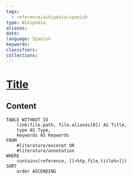 ```yaml
---
tags:
  - reference/wikipedia/spanish
type: Wikipedia
aliases:
date:
language: Spanish
keywords:
classifiers:
collections:
---
```


# [Title](https://es.wikipedia.org/w/index.php?title=Producto_tensorial<%tp.file.title%>&oldid=)

## Content
```dataview
TABLE WITHOUT ID
    link(file.path, file.aliases[0]) AS Title,
    type AS Type,
    keywords AS Keywords
FROM
    #literature/excerpt OR
    #literature/annotation
WHERE
    contains(reference, [[<%tp.file.title%>]])
SORT
    order ASCENDING
```

